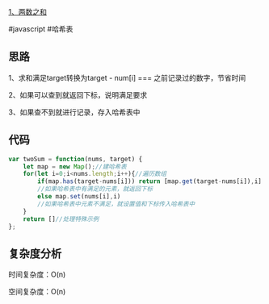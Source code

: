 [1、两数之和](https://leetcode.cn/problems/two-sum/)

#javascript #哈希表
## 思路
1、求和满足target转换为target - num[i] === 之前记录过的数字，节省时间 

2、如果可以查到就返回下标，说明满足要求

3、如果查不到就进行记录，存入哈希表中

## 代码
```javascript
var twoSum = function(nums, target) {
    let map = new Map();//建哈希表
    for(let i=0;i<nums.length;i++){//遍历数组
        if(map.has(target-nums[i])) return [map.get(target-nums[i]),i]
        //如果哈希表中有满足的元素，就返回下标
        else map.set(nums[i],i)
        //如果哈希表中元素不满足，就设置值和下标传入哈希表中
    }
    return []//处理特殊示例
};
```
## 复杂度分析
时间复杂度：O(n)

空间复杂度：O(n)
